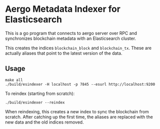 # Aergo Metadata Indexer for Elasticsearch

This is a go program that connects to aergo server over RPC and synchronizes blockchain metadata with an Elasticsearch cluster.

This creates the indices `blockchain_block` and `blockchain_tx`. These are actually aliases that point to the latest version of the data.

## Usage

    make all
    ./build/esindexer -H localhost -p 7845 --esurl http://localhost:9200

To reindex (starting from scratch):

    ./build/esindexer --reindex

When reindexing, this creates a new index to sync the blockchain from scratch.
After catching up the first time, the aliases are replaced with the new data and the old indices removed.